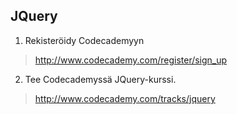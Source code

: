## JQuery

1. Rekisteröidy Codecademyyn
> http://www.codecademy.com/register/sign_up

2. Tee Codecademyssä JQuery-kurssi.
> http://www.codecademy.com/tracks/jquery

